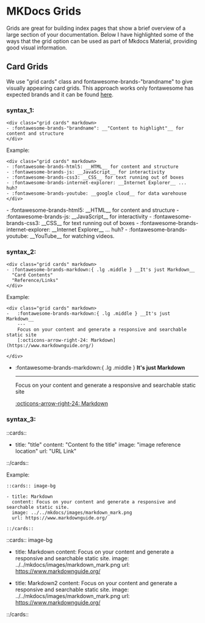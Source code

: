# MKDocs Grids

Grids are great for building index pages that show a brief overview of a large section of your documentation. Below I have highlighted some of the ways that the grid option can be used as part of Mkdocs Material, providing good visual information.

## Card Grids

We use "grid cards" class and fontawesome-brands-"brandname" to give visually appearing card grids. This approach works only fontawesome has expected brands and it can be found [here](https://fontawesome.com/v6/icons/markdown?f=brands&s=solid).

### syntax_1: 
```
<div class="grid cards" markdown>
- :fontawesome-brands-"brandname": __"Content to highlight"__ for content and structure
</div>
```

Example:

```
<div class="grid cards" markdown>
- :fontawesome-brands-html5: __HTML__ for content and structure
- :fontawesome-brands-js: __JavaScript__ for interactivity
- :fontawesome-brands-css3: __CSS__ for text running out of boxes
- :fontawesome-brands-internet-explorer: __Internet Explorer__ ... huh?
- :fontawesome-brands-youtube: __google cloud__ for data warehouse
</div>
```

<div class="grid cards" markdown>
- :fontawesome-brands-html5: __HTML__ for content and structure
- :fontawesome-brands-js: __JavaScript__ for interactivity
- :fontawesome-brands-css3: __CSS__ for text running out of boxes
- :fontawesome-brands-internet-explorer: __Internet Explorer__ ... huh?
- :fontawesome-brands-youtube: __YouTube__ for watching videos.
</div>


### syntax_2:

```
<div class="grid cards" markdown>
- :fontawesome-brands-markdown:{ .lg .middle } __It's just Markdown__
  "Card Contents"
  "Reference/Links"
</div>
```

Example:

```
<div class="grid cards" markdown>
-   :fontawesome-brands-markdown:{ .lg .middle } __It's just Markdown__
    ---
    Focus on your content and generate a responsive and searchable static site
    [:octicons-arrow-right-24: Markdown](https://www.markdownguide.org/)

</div>
```

<div class="grid cards" markdown>

-   :fontawesome-brands-markdown:{ .lg .middle } __It's just Markdown__

    ---

    Focus on your content and generate a responsive and searchable static site

    [:octicons-arrow-right-24: Markdown](https://www.markdownguide.org/)

</div>


### syntax_3:

::cards::

- title: "title"
  content: "Content fo the title"
  image: "image reference location"
  url: "URL Link"

::/cards::

Example:

```
::cards:: image-bg

- title: Markdown
  content: Focus on your content and generate a responsive and searchable static site.
  image: ../../mkdocs/images/markdown_mark.png
  url: https://www.markdownguide.org/

::/cards::
```

::cards:: image-bg

- title: Markdown
  content: Focus on your content and generate a responsive and searchable static site.
  image: ../../mkdocs/images/markdown_mark.png
  url: https://www.markdownguide.org/

- title: Markdown2
  content: Focus on your content and generate a responsive and searchable static site.
  image: ../../mkdocs/images/markdown_mark.png
  url: https://www.markdownguide.org/

::/cards::